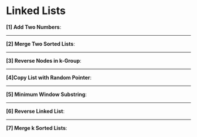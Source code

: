 # Linked Lists



**[1] Add Two Numbers**:

-----------

**[2] Merge Two Sorted Lists**:

-----------

**[3]  Reverse Nodes in k-Group**:

-----------

**[4]Copy List with Random Pointer**:

-----------

**[5] Minimum Window Substring**:

-----------

**[6]  Reverse Linked List**:

-----------

**[7] Merge k Sorted Lists**:

